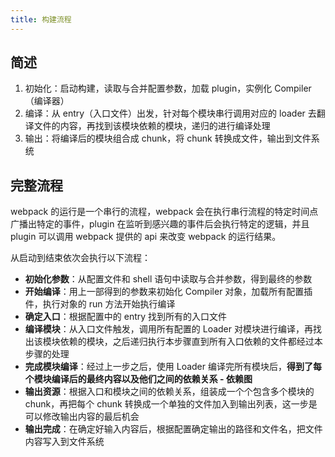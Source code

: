 ```yaml
---
title: 构建流程
---
```


## 简述

1. 初始化：启动构建，读取与合并配置参数，加载 plugin，实例化 Compiler（编译器）
2. 编译：从 entry（入口文件）出发，针对每个模块串行调用对应的 loader 去翻译文件的内容，再找到该模块依赖的模块，递归的进行编译处理
3. 输出：将编译后的模块组合成 chunk，将 chunk 转换成文件，输出到文件系统

## 完整流程

webpack 的运行是一个串行的流程，webpack 会在执行串行流程的特定时间点广播出特定的事件，plugin 在监听到感兴趣的事件后会执行特定的逻辑，并且 plugin 可以调用 webpack 提供的 api 来改变 webpack 的运行结果。

从启动到结束依次会执行以下流程：

- **初始化参数**：从配置文件和 shell 语句中读取与合并参数，得到最终的参数
- **开始编译**：用上一部得到的参数来初始化 Compiler 对象，加载所有配置插件，执行对象的 run 方法开始执行编译
- **确定入口**：根据配置中的 entry 找到所有的入口文件
- **编译模块**：从入口文件触发，调用所有配置的 Loader 对模块进行编译，再找出该模块依赖的模块，之后递归执行本步骤直到所有入口依赖的文件都经过本步骤的处理
- **完成模块编译**：经过上一步之后，使用 Loader 编译完所有模块后，**得到了每个模块编译后的最终内容以及他们之间的依赖关系 - 依赖图**
- **输出资源**：根据入口和模块之间的依赖关系，组装成一个个包含多个模块的 chunk，再把每个 chunk 转换成一个单独的文件加入到输出列表，这一步是可以修改输出内容的最后机会
- **输出完成**：在确定好输入内容后，根据配置确定输出的路径和文件名，把文件内容写入到文件系统

